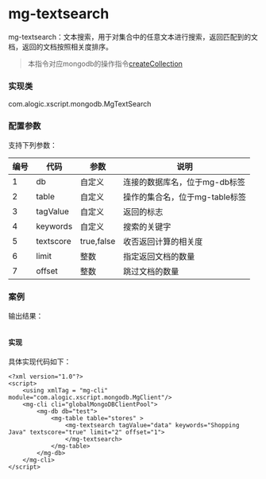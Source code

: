 mg-textsearch
======

mg-textsearch：文本搜索，用于对集合中的任意文本进行搜索，返回匹配到的文档，返回的文档按照相关度排序。

> 本指令对应mongodb的操作指令[createCollection](http://mongodb.github.io/mongo-java-driver/3.4/driver/tutorials/text-search/)

### 实现类

com.alogic.xscript.mongodb.MgTextSearch

### 配置参数

支持下列参数：

| 编号 | 代码 | 参数 | 说明  |
| ---- | ---- | ---- | ---- |
| 1 | db | 自定义 |连接的数据库名，位于mg-db标签|
| 2 | table | 自定义 |操作的集合名，位于mg-table标签|
| 3 | tagValue | 自定义 |返回的标志|
| 4 | keywords | 自定义 |搜索的关键字|
| 5 | textscore | true,false |收否返回计算的相关度|
| 6 | limit | 整数 |指定返回文档的数量|
| 7 | offset | 整数 |跳过文档的数量|

### 案例

输出结果：
```

```
#### 实现

具体实现代码如下：
```
<?xml version="1.0"?>
<script>
	<using xmlTag = "mg-cli" module="com.alogic.xscript.mongodb.MgClient"/>
	<mg-cli cli="globalMongoDBClientPool">
		<mg-db db="test">
			<mg-table table="stores" >
				<mg-textsearch tagValue="data" keywords="Shopping Java" textscore="true" limit="2" offset="1">
				</mg-textsearch>
			</mg-table>
		</mg-db>
	</mg-cli>
</script> 

```